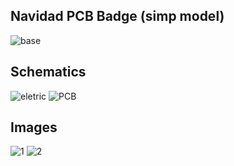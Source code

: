 ## Navidad PCB Badge (simp model) ##

![base](https://github.com/GuriDev/navidad-badge/blob/main/images/Gadin.png?raw=true)

## Schematics ##
![eletric](https://github.com/GuriDev/navidad-badge/blob/main/images/Schematic.png?raw=true)              ![PCB](https://github.com/GuriDev/navidad-badge/blob/main/images/S.png?raw=true)

## Images ##

![1](https://github.com/GuriDev/navidad-badge/blob/main/images/Gado.png?raw=true)  ![2](https://github.com/GuriDev/navidad-badge/blob/main/images/GadoTr%C3%A1s.png?raw=true)

